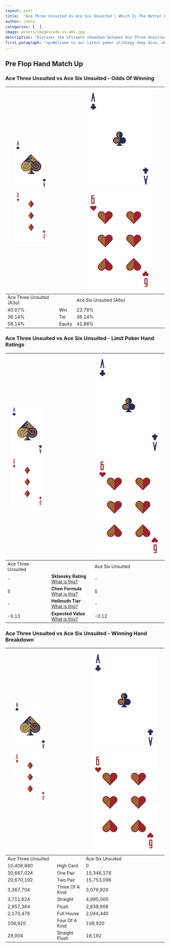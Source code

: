 ```yaml
---
layout: post
title:  "Ace Three Unsuited Vs Ace Six Unsuited | Which Is The Better Hand In Poker? A Complete Guide"
author: reece
categories: [  ]
image: assets/images/a3o-vs-a6o.jpg
description: "Discover the ultimate showdown between Ace Three Unsuited and Ace Six Unsuited in poker! Uncover the odds, strategies, and scenarios where one hand triumphs over the other. Get ready to up your poker game with this thrilling analysis."
first_paragraph: "<p>Welcome to our latest poker strategy deep dive, where we're pitting two distinct hands against each other in a high-stakes showdown: Ace Three Unsuited vs Ace Six Unsuited.</p><p>In the dynamic world of poker, every decision counts, and knowing which hand holds the upper hand is key to your success at the table.</p><p>In this article, we'll dissect these two hands, explore the scenarios where one dominates the other, and equip you with the knowledge to make strategic choices that can tip the odds in your favor.</p><p>Get ready to unravel the intriguing dynamics of these poker hands and elevate your game to new heights.</p>"
---
```




[comment]: # (sp0)

## Pre Flop Hand Match Up

<div class="table hand-ratings" markdown="1"> 



### Ace Three Unsuited vs Ace Six Unsuited - Odds Of Winning


    
| ![image info](assets/images/hand1/A.png) ![image info](assets/images/hand1/3o.png) |  | ![image info](assets/images/hand2/A.png) ![image info](assets/images/hand2/6o.png) |
| -------- | -------- | -------- |
| Ace Three Unsuited (A3o) |  | Ace Six Unsuited (A6o) |
| 40.07% | Win | 23.78% |
| 36.14% | Tie | 36.14% |
| 58.14% | Equity | 41.86% |




[comment]: # (sp1)



### Ace Three Unsuited vs Ace Six Unsuited - Limit Poker Hand Ratings


    
| ![image info](assets/images/hand1/A.png) ![image info](assets/images/hand1/3o.png) |  | ![image info](assets/images/hand2/A.png) ![image info](assets/images/hand2/6o.png) |
| -------- | -------- | -------- |
| Ace Three Unsuited |  | Ace Six Unsuited |
| - | **Sklansky Rating** [What is this?](/sklansky-rating-explained) | - |
| 5 | **Chen Formula** [What is this?](/chen-formula-explained) | 5 |
| - | **Hellmuth Tier** [What is this?](/Hellmuth-tier-explained) | - |
| -0.13 | **Expected Value** [What is this?](/expected-value-explained) | -0.12 |




[comment]: # (sp2)



### Ace Three Unsuited vs Ace Six Unsuited - Winning Hand Breakdown


    
| ![image info](assets/images/hand1/A.png) ![image info](assets/images/hand1/3o.png) |  | ![image info](assets/images/hand2/A.png) ![image info](assets/images/hand2/6o.png) |
| -------- | -------- | -------- |
| Ace Three Unsuited |  | Ace Six Unsuited |
| 10,406,880 | High Card | 0 |
| 30,687,024 | One Pair | 15,346,176 |
| 20,670,192 | Two Pair | 15,753,096 |
| 3,367,704 | Three Of A Kind | 3,079,920 |
| 3,711,624 | Straight | 4,995,000 |
| 2,957,364 | Flush | 2,638,908 |
| 2,170,476 | Full House | 2,044,440 |
| 106,920 | Four Of A Kind | 106,920 |
| 29,004 | Straight Flush | 18,192 |




[comment]: # (sp3)



</div>

[comment]: # (sp4)



[comment]: # (sp5)

